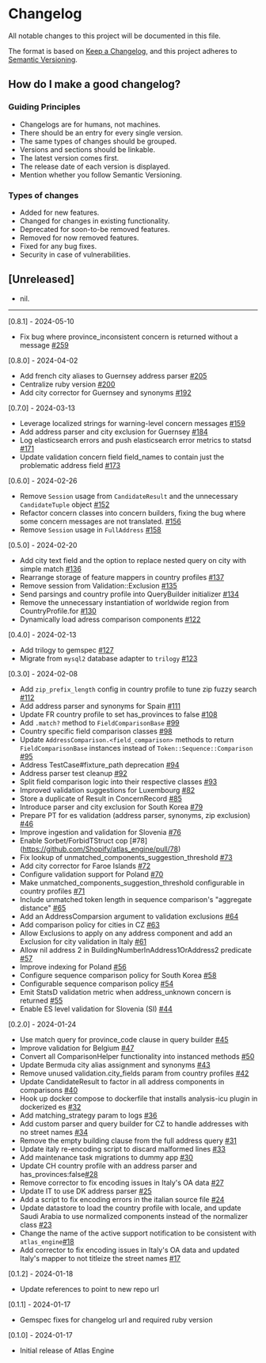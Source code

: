 # Changelog

All notable changes to this project will be documented in this file.

The format is based on [Keep a Changelog](https://keepachangelog.com/en/1.0.0/), and this project adheres to [Semantic Versioning](https://semver.org/spec/v2.0.0.html).

## How do I make a good changelog?

### Guiding Principles

- Changelogs are for humans, not machines.
- There should be an entry for every single version.
- The same types of changes should be grouped.
- Versions and sections should be linkable.
- The latest version comes first.
- The release date of each version is displayed.
- Mention whether you follow Semantic Versioning.

### Types of changes

- Added for new features.
- Changed for changes in existing functionality.
- Deprecated for soon-to-be removed features.
- Removed for now removed features.
- Fixed for any bug fixes.
- Security in case of vulnerabilities.

## [Unreleased]
- nil.

---

[0.8.1] - 2024-05-10

- Fix bug where province_inconsistent concern is returned without a message [#259](https://github.com/Shopify/atlas_engine/pull/259)


[0.8.0] - 2024-04-02

- Add french city aliases to Guernsey address parser [#205](https://github.com/Shopify/atlas_engine/pull/205)
- Centralize ruby version [#200](https://github.com/Shopify/atlas_engine/pull/200)
- Add city corrector for Guernsey and synonyms [#192](https://github.com/Shopify/atlas_engine/pull/192)

[0.7.0] - 2024-03-13

- Leverage localized strings for warning-level concern messages [#159](https://github.com/Shopify/atlas_engine/pull/159)
- Add address parser and city exclusion for Guernsey [#184](https://github.com/Shopify/atlas_engine/pull/184)
- Log elasticsearch errors and push elasticsearch error metrics to statsd [#171](https://github.com/Shopify/atlas_engine/pull/171)
- Update validation concern field field_names to contain just the problematic address field [#173](https://github.com/Shopify/atlas_engine/pull/173)

[0.6.0] - 2024-02-26

- Remove `Session` usage from `CandidateResult` and the unnecessary `CandidateTuple` object [#152](https://github.com/Shopify/atlas_engine/pull/152)
- Refactor concern classes into concern builders, fixing the bug where some concern messages are not translated. [#156](https://github.com/Shopify/atlas_engine/pull/156)
- Remove `Session` usage in `FullAddress` [#158](https://github.com/Shopify/atlas_engine/pull/158)

[0.5.0] - 2024-02-20

- Add city text field and the option to replace nested query on city with simple match [#136](https://github.com/Shopify/atlas_engine/pull/136)
- Rearrange storage of feature mappers in country profiles [#137](https://github.com/Shopify/atlas_engine/pull/137)
- Remove session from Validation::Exclusion [#135](https://github.com/Shopify/atlas_engine/pull/135)
- Send parsings and country profile into QueryBuilder initializer [#134](https://github.com/Shopify/atlas_engine/pull/134)
- Remove the unnecessary instantiation of worldwide region from CountryProfile.for [#130](https://github.com/Shopify/atlas_engine/pull/130)
- Dynamically load adress comparison components [#122](https://github.com/Shopify/atlas_engine/pull/122)

[0.4.0] - 2024-02-13

- Add trilogy to gemspec [#127](https://github.com/Shopify/atlas_engine/pull/127)
- Migrate from `mysql2` database adapter to `trilogy` [#123](https://github.com/Shopify/atlas_engine/pull/123)

[0.3.0] - 2024-02-08

- Add `zip_prefix_length` config in country profile to tune zip fuzzy search [#112](https://github.com/Shopify/atlas_engine/pull/112)
- Add address parser and synonyms for Spain [#111](https://github.com/Shopify/atlas_engine/pull/111)
- Update FR country profile to set has_provinces to false [#108](https://github.com/Shopify/atlas_engine/pull/108)
- Add `.match?` method to `FieldComparisonBase` [#99](https://github.com/Shopify/atlas_engine/pull/99)
- Country specific field comparison classes [#98](https://github.com/Shopify/atlas_engine/pull/98)
- Update `AddressComparison.<field_comparison>` methods to return `FieldComparisonBase` instances instead of `Token::Sequence::Comparison` [#95](https://github.com/Shopify/atlas_engine/pull/95)
- Address TestCase#fixture_path deprecation [#94](https://github.com/Shopify/atlas_engine/pull/94)
- Address parser test cleanup [#92](https://github.com/Shopify/atlas_engine/pull/92)
- Split field comparison logic into their respective classes [#93](https://github.com/Shopify/atlas_engine/pull/93)
- Improved validation suggestions for Luxembourg [#82](https://github.com/Shopify/atlas_engine/pull/82)
- Store a duplicate of Result in ConcernRecord [#85](https://github.com/Shopify/atlas_engine/pull/85)
- Introduce parser and city exclusion for South Korea [#79](https://github.com/Shopify/atlas_engine/pull/79)
- Prepare PT for es validation (address parser, synonyms, zip exclusion) [#46](https://github.com/Shopify/atlas_engine/pull/46)
- Improve ingestion and validation for Slovenia [#76](https://github.com/Shopify/atlas_engine/pull/76)
- Enable Sorbet/ForbidTStruct cop [#78] (https://github.com/Shopify/atlas_engine/pull/78)
- Fix lookup of unmatched_components_suggestion_threshold [#73](https://github.com/Shopify/atlas_engine/pull/73)
- Add city corrector for Faroe Islands [#72](https://github.com/Shopify/atlas_engine/pull/72)
- Configure validation support for Poland [#70](https://github.com/Shopify/atlas_engine/pull/70)
- Make unmatched_components_suggestion_threshold configurable in country profiles [#71](https://github.com/Shopify/atlas_engine/pull/71)
- Include unmatched token length in sequence comparison's "aggregate distance" [#65](https://github.com/Shopify/atlas_engine/pull/65)
- Add an AddressComparsion argument to validation exclusions [#64](https://github.com/Shopify/atlas_engine/pull/64)
- Add comparison policy for cities in CZ [#63](https://github.com/Shopify/atlas_engine/pull/63)
- Allow Exclusions to apply on any address component and add an Exclusion for city validation in Italy [#61](https://github.com/Shopify/atlas_engine/pull/61)
- Allow nil address 2 in BuildingNumberInAddress1OrAddress2 predicate [#57](https://github.com/Shopify/atlas_engine/pull/57)
- Improve indexing for Poland [#56](https://github.com/Shopify/atlas_engine/pull/56)
- Configure sequence comparison policy for South Korea [#58](https://github.com/Shopify/atlas_engine/pull/58)
- Configurable sequence comparison policy [#54](https://github.com/Shopify/atlas_engine/pull/54)
- Emit StatsD validation metric when address_unknown concern is returned [#55](https://github.com/Shopify/atlas_engine/pull/55)
- Enable ES level validation for Slovenia (SI) [#44](https://github.com/Shopify/atlas_engine/pull/44)

[0.2.0] - 2024-01-24

- Use match query for province_code clause in query builder [#45](https://github.com/Shopify/atlas_engine/pull/45)
- Improve validation for Belgium [#47](https://github.com/Shopify/atlas_engine/pull/47)
- Convert all ComparisonHelper functionality into instanced methods [#50](https://github.com/Shopify/atlas_engine/pull/50)
- Update Bermuda city alias assignment and synonyms [#43](https://github.com/Shopify/atlas_engine/pull/43)
- Remove unused validation.city_fields param from country profiles [#42](https://github.com/Shopify/atlas_engine/pull/42)
- Update CandidateResult to factor in all address components in comparisons [#40](https://github.com/Shopify/atlas_engine/pull/40)
- Hook up docker compose to dockerfile that installs analysis-icu plugin in dockerized es [#32](https://github.com/Shopify/atlas_engine/pull/32)
- Add matching_strategy param to logs [#36](https://github.com/Shopify/atlas_engine/pull/36)
- Add custom parser and query builder for CZ to handle addresses with no street names [#34](https://github.com/Shopify/atlas_engine/pull/34)
- Remove the empty building clause from the full address query [#31](https://github.com/Shopify/atlas_engine/pull/31)
- Update italy re-encoding script to discard malformed lines [#33](https://github.com/Shopify/atlas_engine/pull/33)
- Add maintenance task migrations to dummy app [#30](https://github.com/Shopify/atlas_engine/pull/30)
- Update CH country profile with an address parser and has_provinces:false[#28](https://github.com/Shopify/atlas_engine/pull/28)
- Remove corrector to fix encoding issues in Italy's OA data [#27](https://github.com/Shopify/atlas_engine/pull/27)
- Update IT to use DK address parser [#25](https://github.com/Shopify/atlas_engine/pull/25)
- Add a script to fix encoding errors in the italian source file [#24](https://github.com/Shopify/atlas_engine/pull/24)
- Update datastore to load the country profile with locale, and update Saudi Arabia to use normalized components instead of the normalizer class [#23](https://github.com/Shopify/atlas_engine/pull/23)
- Change the name of the active support notification to be consistent with `atlas_engine`[#18](https://github.com/Shopify/atlas_engine/pull/18)
- Add corrector to fix encoding issues in Italy's OA data and updated Italy's mapper to not titleize the street names [#17](https://github.com/Shopify/atlas_engine/pull/17)

[0.1.2] - 2024-01-18

- Update references to point to new repo url

[0.1.1] - 2024-01-17

- Gemspec fixes for changelog url and required ruby version

[0.1.0] - 2024-01-17

- Initial release of Atlas Engine
